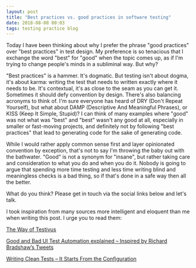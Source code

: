 ```yaml
---
layout: post
title: "Best practices vs. good practices in software testing"
date: 2018-08-08 00:03
tags: testing practice blog
---
```


Today I have been thinking about why I prefer the phrase "good practices" over "best practices" in test design. My preference is so tenacious that I exchange the word "best" for "good" when the topic comes up, as if I'm trying to change people's minds in a subliminal way. But why?

"Best practices" is a hammer. It's dogmatic. But testing isn't about dogma, it's about karma: writing the test that needs to written exactly where it needs to be. It's contextual, it's as close to the seam as you can get it. Sometimes it should defy convention by design. There's also balancing acronyms to think of. I'm sure everyone has heard of DRY (Don't Repeat Yourself), but what about DAMP (Descriptive And Meaningful Phrases), or KISS (Keep It Simple, Stupid)? I can think of many examples where "good" was not what was "best" and "best" wasn't any good at all, especially in smaller or fast-moving projects, and definitely not by following "best practices" that lead to generating code for the sake of generating code.

While I would rather apply common sense first and layer opinionated convention by exception, that's not to say I'm throwing the baby out with the bathwater. "Good" is not a synonym for "insane", but rather taking care and consideration to what you do and when you do it. Nobody is going to argue that spending more time testing and less time writing blind and meaningless checks is a bad thing, so if that's done in a safe way then all the better.

What do you think? Please get in touch via the social links below and let's talk.

I took inspiration from many sources more intelligent and eloquent than me when writing this post. I urge you to read them:

[The Way of Testivus](https://web.archive.org/web/20170908010541/http://www.agitar.com/downloads/TheWayOfTestivus.pdf)

[Good and Bad UI Test Automation explained – Inspired by Richard Bradshaw’s Tweets](https://www.kenst.com/2018/06/good-and-bad-ui-test-automation-explained-inspired-by-richard-bradshaws-tweets/)

[Writing Clean Tests – It Starts From the Configuration](https://www.petrikainulainen.net/programming/testing/writing-clean-tests-it-starts-from-the-configuration/)